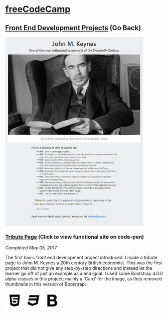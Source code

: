 # [freeCodeCamp](https://github.com/Squibs/freeCodeCamp#freecodecamp)

## [Front End Development Projects](https://github.com/Squibs/freeCodeCamp/tree/master/Front%20End%20Development%20Certification#tribute-page) (Go Back)

<a href="https://codepen.io/Sulph/full/XRavGG/" target="_blank"><img src="../../Images/screenshot-tribute-page.png" height="600" alt="Screenshot of John M. Keynes tribute page."/></a>

### [Tribute Page](https://codepen.io/Sulph/full/XRavGG/) (Click to view functional site on code-pen)

<em>Completed May 05, 2017</em>

The first basic front end development project introduced. I made a tribute page to John M. Keynes a 20th century British economist. This was the first project that did not give any step-by-step directions and instead let the learner go off of just an example as a end-goal. I used some Bootstrap 4.0.0 alpha classes in this project; mainly a 'Card' for the image, as they removed thumbnails in this version of Bootstrap.

<img src="../../Images/icon-html5.png" height="60" alt="HTML5 Icon"/><img src="../../Images/icon-css3.png" height="60" alt="CSS3 Icon"/><img src="../../Images/icon-bootstrap.png" height="60" alt="Bootstrap Icon"/>
